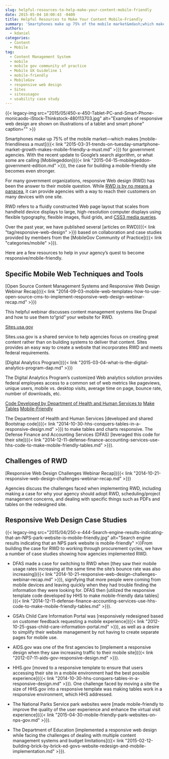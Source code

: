 ```yaml
---
slug: helpful-resources-to-help-make-your-content-mobile-friendly
date: 2015-05-04 10:00:43 -0400
title: Helpful Resources to Make Your Content Mobile-Friendly
summary: 'Smartphones make up 75% of the mobile market&mdash;which makes mobile-friendliness a must for government agencies. With the recent update to Google&rsquo;s search algorithm, or what some are calling Mobilegeddon, the case for building a mobile-friendly site becomes even stronger. For many government organizations, responsive Web design (RWD) has been the answer to their mobile question.'
authors:
  - kdaniel
categories:
  - Content
  - Mobile
tag:
  - Content Management System
  - mobile
  - mobile gov community of practice
  - Mobile UX Guideline 1
  - mobile-friendly
  - MobileGov
  - responsive web design
  - Sites
  - sitesusagov
  - usability case study
---
```


{{< legacy-img src="2015/05/450-x-450-Tablet-PC-and-Smart-Phone-monicaodo-iStock-Thinkstock-480113703.jpg" alt="Examples of responsive web design are shown on illustrations of a tablet and smart phone" caption="" >}} 

Smartphones make up 75% of the mobile market—which makes [mobile-friendliness a must]({{< link "2015-03-31-trends-on-tuesday-smartphone-market-growth-makes-mobile-friendly-a-must.md" >}}) for government agencies. With the recent update to Google’s search algorithm, or what some are calling [Mobilegeddon]({{< link "2015-04-15-mobilegeddon-government-edition.md" >}}), the case for building a mobile-friendly site becomes even stronger.

For many government organizations, responsive Web design (RWD) has been the answer to their mobile question. While [RWD is by no means a panacea](http://www.smashingmagazine.com/2014/07/22/responsive-web-design-should-not-be-your-only-mobile-strategy/), it can provide agencies with a way to reach their customers on many devices with one site.

RWD refers to a fluidly constructed Web page layout that scales from handheld device displays to large, high-resolution computer displays using flexible typography, flexible images, fluid grids, and [CSS3 media queries](http://www.w3.org/TR/css3-mediaqueries/).

Over the past year, we have published several [articles on RWD]({{< link "tag/responsive-web-design" >}}) based on collaboration and case studies provided by members from the [MobileGov Community of Practice]({{< link "categories/mobile" >}}).

Here are a few resources to help in your agency&#8217;s quest to become responsive/mobile-friendly.

## **Specific Mobile Web Techniques and Tools**

[Open Source Content Management Systems and Responsive Web Design Webinar Recap]({{< link "2014-09-03-mobile-web-templates-how-to-use-open-source-cms-to-implement-responsive-web-design-webinar-recap.md" >}})
  
This helpful webinar discusses content management systems like Drupal and how to use them to“grid” your website for RWD.

[Sites.usa.gov](https://sites.usa.gov/)
  
Sites.usa.gov is a shared service to help agencies focus on creating great content rather than on building systems to deliver that content. Sites provides an easy way to create a website that incorporates RWD and meets federal requirements.

[Digital Analytics Program]({{< link "2015-03-04-what-is-the-digital-analytics-program-dap.md" >}})
  
The Digital Analytics Program&#8217;s customized Web analytics solution provides federal employees access to a common set of web metrics like pageviews, unique users, mobile vs. desktop visits, average time on page, bounce rate, number of downloads, etc.

[Code Developed by Department of Health and Human Services to](https://github.com/HHS/HHS-Responsive-Design) [Make](https://github.com/HHS/HHS-Responsive-Design) [Tables](https://github.com/HHS/HHS-Responsive-Design) [Mobile-Friendly](https://github.com/HHS/HHS-Responsive-Design)
  
The Department of Health and Human Services [developed and shared Bootstrap code]({{< link "2014-10-30-hhs-conquers-tables-in-a-responsive-design.md" >}}) to make tables and charts responsive. The Defense Finance and Accounting Services (DFAS) [leveraged this code for their site]({{< link "2014-12-11-defense-finance-accounting-services-use-hhs-code-to-make-mobile-friendly-tables.md" >}}).

## **Challenges of RWD**

[Responsive Web Design Challenges Webinar Recap]({{< link "2014-10-21-responsive-web-design-challenges-webinar-recap.md" >}})
  
Agencies discuss the challenges faced when implementing RWD, including making a case for why your agency should adopt RWD, scheduling/project management concerns, and dealing with specific things such as PDFs and tables on the redesigned site.

## **Responsive Web Design Case Studies**

{{< legacy-img src="2015/04/250-x-444-Search-engine-results-indicating-that-an-NPS-park-website-is-mobile-friendly.jpg" alt="Search engine results indicating that an NPS park website is mobile-friendly" >}}From building the case for RWD to working through procurement cycles, we have a number of case studies showing how agencies implemented RWD.

  * DFAS made a case for switching to RWD when [they saw their mobile usage rates increasing at the same time the site’s bounce rate was also increasing]({{< link "2014-10-21-responsive-web-design-challenges-webinar-recap.md" >}}), signifying that more people were coming from mobile devices and leaving quickly when they had trouble finding the information they were looking for. DFAS then [utilized the responsive template code developed by HHS to make mobile-friendly data tables]({{< link "2014-12-11-defense-finance-accounting-services-use-hhs-code-to-make-mobile-friendly-tables.md" >}}).

  * GSA’s Child Care Information Portal was [responsively redesigned based on customer feedback requesting a mobile experience]({{< link "2012-10-25-gsas-child-care-information-portal.md" >}}), as well as a desire to simplify their website management by not having to create separate pages for mobile use.

  * AIDS.gov was one of the first agencies to [implement a responsive design when they saw increasing traffic to their mobile site]({{< link "2012-07-11-aids-gov-responsive-design.md" >}}).

  * HHS.gov [moved to a responsive template to ensure that users accessing their site in a mobile environment had the best possible experience]({{< link "2014-10-30-hhs-conquers-tables-in-a-responsive-design.md" >}}). One challenge faced by moving a site the size of HHS.gov into a responsive template was making tables work in a responsive environment, which HHS addressed.

  * The National Parks Service park websites were [made mobile-friendly to improve the quality of the user experience and enhance the virtual visit experience]({{< link "2015-04-30-mobile-friendly-park-websites-on-nps-gov.md" >}}).

  * The Department of Education [implemented a responsive web design while facing the challenges of dealing with multiple content management systems and budget limitations]({{< link "2015-02-12-building-brick-by-brick-ed-govs-website-redesign-and-mobile-implementation.md" >}}).